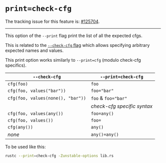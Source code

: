 # `print=check-cfg`

The tracking issue for this feature is: [#125704](https://github.com/rust-lang/rust/issues/125704).

------------------------

This option of the `--print` flag print the list of all the expected cfgs.

This is related to the [`--check-cfg` flag][check-cfg] which allows specifying arbitrary expected
names and values.

This print option works similarly to `--print=cfg` (modulo check-cfg specifics).

| `--check-cfg`                     | `--print=check-cfg`         |
|-----------------------------------|-----------------------------|
| `cfg(foo)`                        | `foo`                       |
| `cfg(foo, values("bar"))`         | `foo="bar"`                 |
| `cfg(foo, values(none(), "bar"))` | `foo` & `foo="bar"`         |
|                                   | *check-cfg specific syntax* |
| `cfg(foo, values(any())`          | `foo=any()`                 |
| `cfg(foo, values())`              | `foo=`                      |
| `cfg(any())`                      | `any()`                     |
| *none*                            | `any()=any()`               |

To be used like this:

```bash
rustc --print=check-cfg -Zunstable-options lib.rs
```

[check-cfg]: https://doc.rust-lang.org/nightly/rustc/check-cfg.html
